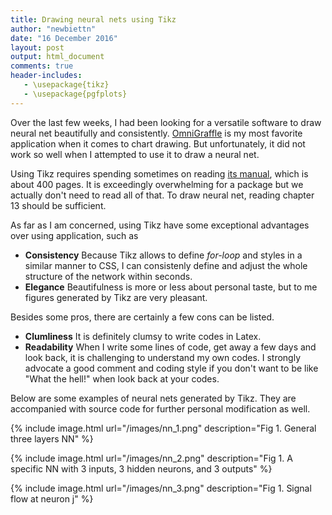 ```yaml
---
title: Drawing neural nets using Tikz
author: "newbiettn"
date: "16 December 2016"
layout: post
output: html_document
comments: true
header-includes:
   - \usepackage{tikz}
   - \usepackage{pgfplots}
---
```


Over the last few weeks, I had been looking for a versatile software to draw neural net beautifully and consistently. [OmniGraffle](https://www.omnigroup.com/omnigraffle) is my most favorite application when it comes to chart drawing. But unfortunately, it did not work so well when I attempted to use it to draw a neural net.

Using Tikz requires spending sometimes on reading [its manual](https://www.bu.edu/math/files/2013/08/tikzpgfmanual.pdf), which is about 400 pages. It is exceedingly overwhelming for a package but we actually don't need to read all of that. To draw neural net, reading chapter 13 should be sufficient.

As far as I am concerned, using Tikz have some exceptional advantages over using application, such as

- __Consistency__ Because Tikz allows to define _for-loop_ and styles in a similar manner to CSS, I can consistenly define and adjust the whole structure of the network within seconds.
- __Elegance__ Beautifulness is more or less about personal taste, but to me figures generated by Tikz are very pleasant.

Besides some pros, there are certainly a few cons can be listed.

- __Clumliness__ It is definitely clumsy to write codes in Latex.
- __Readability__ When I write some lines of code, get away a few days and look back, it is challenging to understand my own codes. I strongly advocate a good comment and coding style if you don't want to be like "What the hell!" when look back at your codes.

Below are some examples of neural nets generated by Tikz. They are accompanied with source code for further personal modification as well.

{% include image.html url="/images/nn_1.png" description="Fig 1. General three layers NN" %}

<script src="https://gist.github.com/newbiettn/a1455e58a93af387df422544b2e7bf32.js"></script>

{% include image.html url="/images/nn_2.png" description="Fig 1. A specific NN with 3 inputs, 3 hidden neurons, and 3 outputs" %}

<script src="https://gist.github.com/newbiettn/b61bd9f2027e9baade14f1fb0c94ca7b.js"></script>

{% include image.html url="/images/nn_3.png" description="Fig 1. Signal flow at neuron j" %}

<script src="https://gist.github.com/newbiettn/fc7f9a323d592bd457cd297ff7796176.js"></script>
